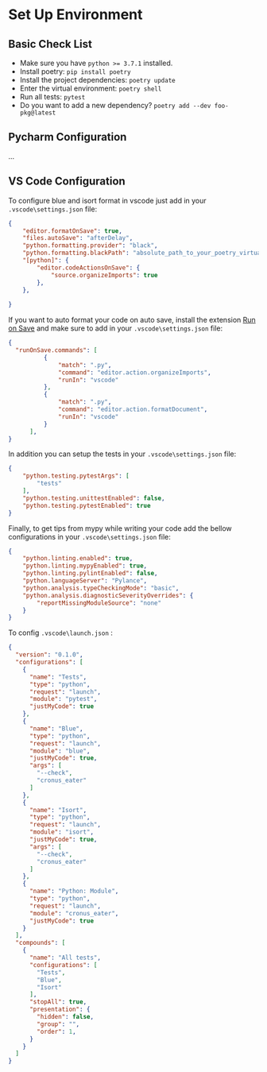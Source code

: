 # Set Up Environment

## Basic Check List

- Make sure you have `python >= 3.7.1` installed.
- Install poetry: `pip install poetry`
- Install the project dependencies: `poetry update`
- Enter the virtual environment: `poetry shell`
- Run all tests: `pytest`
- Do you want to add a new dependency? `poetry add --dev foo-pkg@latest`

## Pycharm Configuration

...

## VS Code Configuration

To configure blue and isort format in vscode just add in your `.vscode\settings.json` file:

```json
{
    "editor.formatOnSave": true,
    "files.autoSave": "afterDelay",
    "python.formatting.provider": "black",
    "python.formatting.blackPath": "absolute_path_to_your_poetry_virtual_environment\\Scripts\\blue",
    "[python]": {
        "editor.codeActionsOnSave": {
            "source.organizeImports": true
        },
    },
    
}
```

If you want to auto format your code on auto save, install the extension [Run on Save](https://marketplace.visualstudio.com/items?itemName=pucelle.run-on-save) and make sure to add in your `.vscode\settings.json` file:

```json
{
  "runOnSave.commands": [
          {
              "match": ".py",
              "command": "editor.action.organizeImports",
              "runIn": "vscode"
          },
          {
              "match": ".py",
              "command": "editor.action.formatDocument",
              "runIn": "vscode"
          }
      ],
}
```

In addition you can setup the tests in your `.vscode\settings.json` file:

```json
{
    "python.testing.pytestArgs": [
        "tests"
    ],
    "python.testing.unittestEnabled": false,
    "python.testing.pytestEnabled": true
}
```

Finally, to get tips from mypy while writing your code add the bellow configurations in your `.vscode\settings.json` file:

```json
{
    "python.linting.enabled": true,
    "python.linting.mypyEnabled": true,
    "python.linting.pylintEnabled": false,
    "python.languageServer": "Pylance",
    "python.analysis.typeCheckingMode": "basic",
    "python.analysis.diagnosticSeverityOverrides": {
        "reportMissingModuleSource": "none"
    }
}
```

To config `.vscode\launch.json` :

```json
{
  "version": "0.1.0",
  "configurations": [
    {
      "name": "Tests",
      "type": "python",
      "request": "launch",
      "module": "pytest",
      "justMyCode": true
    },
    {
      "name": "Blue",
      "type": "python",
      "request": "launch",
      "module": "blue",
      "justMyCode": true,
      "args": [
        "--check",
        "cronus_eater"
      ]
    },
    {
      "name": "Isort",
      "type": "python",
      "request": "launch",
      "module": "isort",
      "justMyCode": true,
      "args": [
        "--check",
        "cronus_eater"
      ]
    },
    {
      "name": "Python: Module",
      "type": "python",
      "request": "launch",
      "module": "cronus_eater",
      "justMyCode": true
    }
  ],
  "compounds": [
    {
      "name": "All tests",
      "configurations": [
        "Tests",
        "Blue",
        "Isort"
      ],
      "stopAll": true,
      "presentation": {
        "hidden": false,
        "group": "",
        "order": 1,
      }
    }
  ]
}
```
